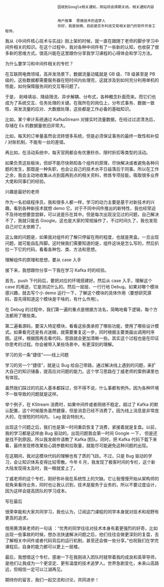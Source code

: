 
                            
                            因收到Google相关通知，网站将会择期关闭。相关通知内容
                            
                            
                            用户故事  愿做技术的追梦人
                            你好，我是徐拥，目前是京东科技交易相关部门的软件开发工程师。

我从《中间件核心技术与实战》刚上架的时候，就一直在跟随丁老师的脚步学习中间件相关的知识。在这个过程中，我对各种中间件有了一些新的认知，也收获了很多新的思维方式。很高兴能在这里跟你分享我学习课程的心得体会和学习方法。

为什么要学习和中间件相关的专栏？

在互联网电商领域，高并发场景下，数据流量动辄就是 GB 级、TB 级甚至是 PB 级的，这些数据都需要服务器在短时间内处理完，这就涉及到如何充分利用单机的性能，如何保障服务间的交互等问题了。

于是， 削峰填谷、降级限流、异步解耦、分布式，各种概念扑面而来。而它们也成为了系统交互、任务处理的关键。在我所在的岗位上，分布式事务、数据一致性、突发流量的应对、大数据处理，这些都是工作必备的基础知识。

比如，某个审计系统通过 KafkaStream 对接实时流量数据，在经过过滤清洗后，存储在 Es 的数据量依旧非常大。

比如，每天的订单量虽然会流转很多系统，但是必须保证事务的最终一致性和补偿 / 对账机制，不能有一丝的差错。

再比如，在活动系统中，每天官网都会有优惠秒杀、限时折扣等类型的活动。

如果负责这些板块，但却不能尽快熟知各个组件的原理，尽快解决或者避免各种问题的发生，那既是一种失职，也会让自己的技术水平日益落后于同事。所以在工作之余，我会主动地收集从点到面再到点的相关资料，修炼专项技能，吸取很多业界大佬和同事们的经验。

兴趣是最好的老师

作为一名初级程序员，我和很多人都一样，学习的动力主要是基于对新技术的兴趣，看到各种新技术就想 demo 它。对于不同中间件推出的新特性，我也经常迫不及待地想要尝尝鲜，可以说是乐在其中。但是每次出现没见过的问题，自己解决不了，我就只能去 Google。这也是大家的常规操作了，不过时间久了，我也发现自己对它太依赖了。

这么做的问题是，如果我对组件的了解只停留在用的程度，也就是黑盒。一旦出现问题，就可能自乱阵脚。这时候我们需要知道的是，组件这块是怎么写的，然后扒拉一下它的代码，看看各种包、类、方法和思想。

理解组件的原理和思想，要从 case 入手

接下来，我想跟你分享一下我在学习 Kafka 时的经验。

首先，push 下代码后，要把对应的环境搭建好。然后从 case 入手，理解这个 case 的用途，它是测试什么的。然后一层层、一行行地 Debug。如果对哪个模块感兴趣，就去写个小 demo 运行一下，了解这个模块的具体作用（要想研究源码，首先得知道这个模块是干啥的，有什么作用）。

在 Debug 的过程中，我们第一遍的重点是根据方法名，简略地看下逻辑，每个方法都用了哪些类。

第二遍看源码，要深入特定模块，看看这些类承担了哪些功能，使用了哪些设计模式。如果看完还是有点迷糊，就需要重复这一步，同时根据主要类画出调用时序图。这样，根据图再去看代码，思路就会更加清晰一些。其实这个过程也是在印证你思考的过程。你会被带入某些场景中，有更深刻的理解。

学习的另一条“捷径”——线上问题

学习的另一个“捷径”，就是让 Bug 给自己带路，通过解决线上遇到的问题，来扩大自己的知识储备，提高应对问题的能力。这个学习思路在丁威老师的案例课里也有体现。

虽然我们踩过的坑前人基本都踩过，但不得不说，什么事都有例外。因为各种环境不一致导致的问题就是这样。

举个例子，在 KStream 消费时，如果中间件或者网络不稳定，超过了 Kafka 的默认配置，这个时候服务虽然健康，但是消息已经不消费了。因为线上消息是非常庞大的，在很短的时间内， Lag 就会特别大。

出现这个问题之后，我们也是第一时间重启恢复了消费，紧接着就是复盘。以前，我的学习都是这样由 Bug 驱动的。出现问题我会第一时间 Google 一下， 但是还是找不到原因，所以我发邮件请教了 Kafka 团队。同时，把 Kafka 代码下载下来看，最终发现修改某些心跳参数和拉取量，就能尽可能避免这种问题的出现。

在这期间，我对这模块代码的理解也有了质的飞跃。不过，只是 Bug 驱动的学习，会让知识体系变得比较零散。今年 6 月，我发现了极客时间的专栏，这个新大陆发现得太及时，我一眼就爱上了。

丁威老师的这个专栏，刚好弥补我在系统性上的欠缺。它让我慢慢开始从架构师的视角来看待业务，同时也让我认识到，技术是服务于业务的，所以不要过度设计，因为这样会提高团队的学习成本。

写在最后

很荣幸能和大家共同学习，我也认为，订阅这门课程的同学本身就对技术和视野有更高的追求。

借用黄清昊老师的一句话 ：“优秀的同学往往对技术本身有着更强烈的好奇，比如出现一些事故的时候，想办法快速解决问题之后，他们往往会做更深刻的复盘，去了解相关中间件或者代码背后的运行机制，甚至还会做一些分享。”也祝我们在学完课程后，自身的能力都可以更上一层楼。

最后，我想借这个专栏，感谢一下在我刚进入团队时就带着我的成良和英草导师，是他们让我成为一个更坚定、更有温度的技术追梦人。世界急剧变化，未来山高路远，但相信一定可以江湖再见。

期待你的留言，我们一起交流和讨论，共同进步！

                        
                        
                            